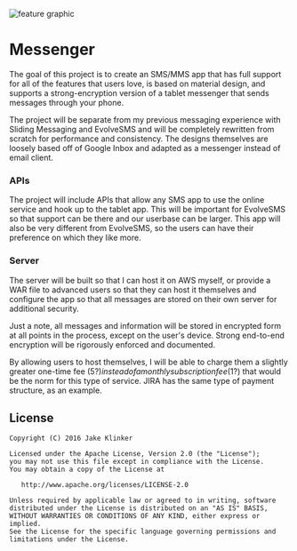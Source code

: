 ![feature graphic](https://raw.githubusercontent.com/klinker41/messenger/master/artwork/play%20store/feature%20graphic.png?token=AESvSsyLVWkUPx-Ugg54taWRRv62UWl7ks5XfS3PwA%3D%3D)

# Messenger

The goal of this project is to create an SMS/MMS app that has full support for all of the features
that users love, is based on material design, and supports a strong-encryption version of a tablet
messenger that sends messages through your phone.

The project will be separate from my previous messaging experience with Sliding Messaging and
EvolveSMS and will be completely rewritten from scratch for performance and consistency. The
designs themselves are loosely based off of Google Inbox and adapted as a messenger instead of
email client.

### APIs

The project will include APIs that allow any SMS app to use the online service and hook up to the
tablet app. This will be important for EvolveSMS so that support can be there and our userbase can
be larger. This app will also be very different from EvolveSMS, so the users can have their
preference on which they like more.

### Server

The server will be built so that I can host it on AWS myself, or provide a WAR file to advanced
users so that they can host it themselves and configure the app so that all messages are stored on
their own server for additional security.

Just a note, all messages and information will be stored in encrypted form at all points in the
process, except on the user's device. Strong end-to-end encryption will be rigorously enforced
and documented.

By allowing users to host themselves, I will be able to charge them a slightly greater one-time fee
($5?) instead of a monthly subscription fee ($1?) that would be the norm for this type of service.
JIRA has the same type of payment structure, as an example.

## License

    Copyright (C) 2016 Jake Klinker

    Licensed under the Apache License, Version 2.0 (the "License");
    you may not use this file except in compliance with the License.
    You may obtain a copy of the License at

       http://www.apache.org/licenses/LICENSE-2.0

    Unless required by applicable law or agreed to in writing, software
    distributed under the License is distributed on an "AS IS" BASIS,
    WITHOUT WARRANTIES OR CONDITIONS OF ANY KIND, either express or implied.
    See the License for the specific language governing permissions and
    limitations under the License.